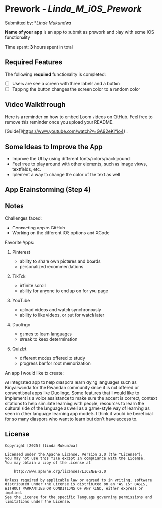 # Prework - *Linda_M_iOS_Prework*

Submitted by: **Linda Mukundwa*

**Name of your app** is an app to submit as prework and play with some IOS functionality

Time spent: **3** hours spent in total

## Required Features

The following **required** functionality is completed:

- [ ] Users are see a screen with three labels and a button
- [ ] Tapping the button changes the screen color to a random color
 
## Video Walkthrough

Here is a reminder on how to embed Loom videos on GitHub. Feel free to remove this reminder once you upload your README. 

[Guide]](https://www.youtube.com/watch?v=GA92eKlYio4) .

## Some Ideas to Improve the App

- Improve the UI by using different fonts/colors/background
- Feel free to play around with other elements, such as image views, textfields, etc.
- Iplement a way to change the color of the text as well

## App Brainstorming (Step 4)

## Notes

Challenges faced:

- Connecting app to GitHub
- Working on the different iOS options and XCode

Favorite Apps:

1. Pinterest
   - ability to share own pictures and boards
   - personalized recommendations

3. TikTok
   - infinite scroll
   - ability for anyone to end up on for you page

5. YouTube
   - upload videos and watch synchronously 
   - ability to like videos, or put for watch later

7. Duolingo
   - games to learn languages
   - streak to keep determination

9. Quizlet
   - different modes offered to study
   - progress bar for root memorization

An app I would like to create:

AI integrated app to help diaspora learn dying languages such as Kinyarwanda for the Rwandan community since it is not offered on conventional apps like Duolingo. Some features that I would like to implement is a voice assistance to make sure the accent is correct, context sitations to help simulate learning with people, resources to learn the cultural side of the language as well as a game-style way of learning as seen in other language learning app models. I think it would be beneficial for so many diaspora who want to learn but don't have access to. 

## License

    Copyright [2025] [Linda Mukundwa]

    Licensed under the Apache License, Version 2.0 (the "License");
    you may not use this file except in compliance with the License.
    You may obtain a copy of the License at

        http://www.apache.org/licenses/LICENSE-2.0

    Unless required by applicable law or agreed to in writing, software
    distributed under the License is distributed on an "AS IS" BASIS,
    WITHOUT WARRANTIES OR CONDITIONS OF ANY KIND, either express or implied.
    See the License for the specific language governing permissions and
    limitations under the License.
